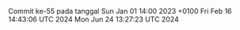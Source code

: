 Commit ke-55 pada tanggal Sun Jan 01 14:00 2023 +0100
Fri Feb 16 14:43:06 UTC 2024
Mon Jun 24 13:27:23 UTC 2024
